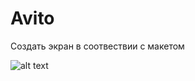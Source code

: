 # Avito
Создать экран в соотвествии с макетом 

![alt text](https://github.com/avito-tech/internship/blob/main/screen.png)
